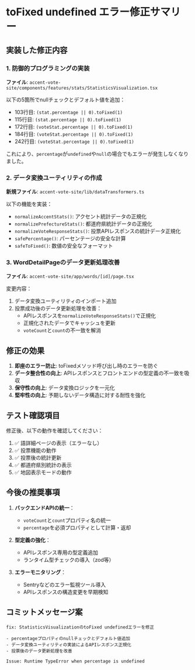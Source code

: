 # toFixed undefined エラー修正サマリー

## 実装した修正内容

### 1. 防御的プログラミングの実装
**ファイル**: `accent-vote-site/components/features/stats/StatisticsVisualization.tsx`

以下の5箇所でnullチェックとデフォルト値を追加：
- 103行目: `(stat.percentage || 0).toFixed(1)`
- 115行目: `(stat.percentage || 0).toFixed(1)`
- 172行目: `(voteStat.percentage || 0).toFixed(1)`
- 184行目: `(voteStat.percentage || 0).toFixed(1)`
- 242行目: `(voteStat.percentage || 0).toFixed(1)`

これにより、`percentage`が`undefined`や`null`の場合でもエラーが発生しなくなりました。

### 2. データ変換ユーティリティの作成
**新規ファイル**: `accent-vote-site/lib/dataTransformers.ts`

以下の機能を実装：
- `normalizeAccentStats()`: アクセント統計データの正規化
- `normalizePrefectureStats()`: 都道府県統計データの正規化
- `normalizeVoteResponseStats()`: 投票APIレスポンスの統計データ正規化
- `safePercentage()`: パーセンテージの安全な計算
- `safeToFixed()`: 数値の安全なフォーマット

### 3. WordDetailPageのデータ更新処理改善
**ファイル**: `accent-vote-site/app/words/[id]/page.tsx`

変更内容：
1. データ変換ユーティリティのインポート追加
2. 投票成功後のデータ更新処理を改善：
   - APIレスポンスを`normalizeVoteResponseStats()`で正規化
   - 正規化されたデータでキャッシュを更新
   - `voteCount`と`count`の不一致を解消

## 修正の効果

1. **即座のエラー防止**: toFixedメソッド呼び出し時のエラーを防ぐ
2. **データ整合性の向上**: APIレスポンスとフロントエンドの型定義の不一致を吸収
3. **保守性の向上**: データ変換ロジックを一元化
4. **堅牢性の向上**: 予期しないデータ構造に対する耐性を強化

## テスト確認項目

修正後、以下の動作を確認してください：

1. ✅ 語詳細ページの表示（エラーなし）
2. ✅ 投票機能の動作
3. ✅ 投票後の統計更新
4. ✅ 都道府県別統計の表示
5. ✅ 地図表示モードの動作

## 今後の推奨事項

1. **バックエンドAPIの統一**：
   - `voteCount`と`count`プロパティ名の統一
   - `percentage`を必須プロパティとして計算・返却

2. **型定義の強化**：
   - APIレスポンス専用の型定義追加
   - ランタイム型チェックの導入（zod等）

3. **エラーモニタリング**：
   - Sentryなどのエラー監視ツール導入
   - APIレスポンスの構造変更を早期検知

## コミットメッセージ案

```
fix: StatisticsVisualizationのtoFixed undefinedエラーを修正

- percentageプロパティのnullチェックとデフォルト値追加
- データ変換ユーティリティの実装によるAPIレスポンス正規化
- 投票後のデータ更新処理を改善

Issue: Runtime TypeError when percentage is undefined
```